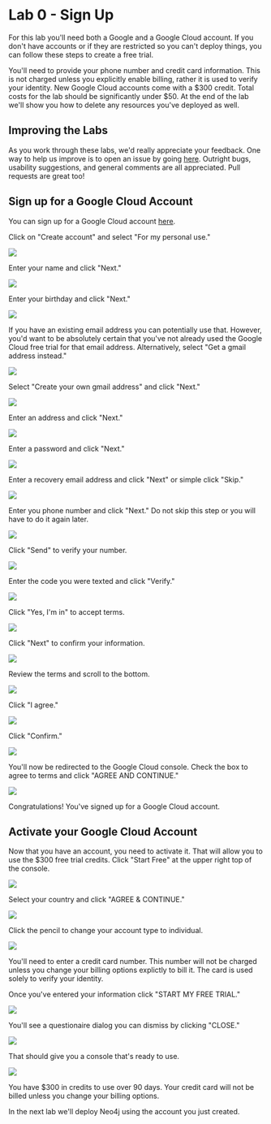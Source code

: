 # Lab 0 - Sign Up
For this lab you'll need both a Google and a Google Cloud account.  If you don't have accounts or if they are restricted so you can't deploy things, you can follow these steps to create a free trial.

You'll need to provide your phone number and credit card information.  This is not charged unless you explicitly enable billing, rather it is used to verify your identity.  New Google Cloud accounts come with a $300 credit. Total costs for the lab should be significantly under $50. At the end of the lab we'll show you how to delete any resources you've deployed as well.

## Improving the Labs
As you work through these labs, we'd really appreciate your feedback.  One way to help us improve is to open an issue by going [here](https://github.com/neo4j-partners/hands-on-lab-neo4j-and-vertex-ai/issues).  Outright bugs, usability suggestions, and general comments are all appreciated.  Pull requests are great too!

## Sign up for a Google Cloud Account
You can sign up for a Google Cloud account [here](https://console.cloud.google.com/). 

Click on "Create account" and select "For my personal use."

![](images/01.png)

Enter your name and click "Next."

![](images/02.png)

Enter your birthday and click "Next."

![](images/03.png)

If you have an existing email address you can potentially use that.  However, you'd want to be absolutely certain that you've not already used the Google Cloud free trial for that email address.  Alternatively, select "Get a gmail address instead."  

![](images/04.png)

Select "Create your own gmail address" and click "Next."

![](images/05.png)

Enter an address and click "Next."

![](images/06.png)

Enter a password and click "Next."

![](images/07.png)

Enter a recovery email address and click "Next" or simple click "Skip."

![](images/08.png)

Enter you phone number and click "Next."  Do not skip this step or you will have to do it again later.

![](images/09.png)

Click "Send" to verify your number.

![](images/10.png)

Enter the code you were texted and click "Verify."

![](images/11.png)

Click "Yes, I'm in" to accept terms.

![](images/12.png)

Click "Next" to confirm your information.

![](images/13.png)

Review the terms and scroll to the bottom.

![](images/14.png)

Click "I agree."

![](images/15.png)

Click "Confirm."

![](images/16.png)

You'll now be redirected to the Google Cloud console.  Check the box to agree to terms and click "AGREE AND CONTINUE."

![](images/17.png)

Congratulations!  You've signed up for a Google Cloud account.

## Activate your Google Cloud Account
Now that you have an account, you need to activate it.  That will allow you to use the $300 free trial credits.  Click "Start Free" at the upper right top of the console.

![](images/18.png)

Select your country and click "AGREE & CONTINUE."

![](images/19.png)

Click the pencil to change your account type to individual.

![](images/20.png)

You'll need to enter a credit card number.  This number will not be charged unless you change your billing options explictly to bill it.  The card is used solely to verify your identity.

Once you've entered your information click "START MY FREE TRIAL."

![](images/21.png)

You'll see a questionaire dialog you can dismiss by clicking "CLOSE."

![](images/22.png)

That should give you a console that's ready to use.  

![](images/23.png)

You have $300 in credits to use over 90 days.  Your credit card will not be billed unless you change your billing options.

In the next lab we'll deploy Neo4j using the account you just created.